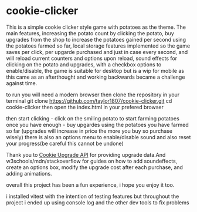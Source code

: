 # cookie-clicker

This is a simple cookie clicker style game with potatoes as the theme.
The main features,
increasing the potato count by clicking the potato,
buy upgrades from the shop to increase the potatoes gained per second using the potatoes farmed so far,
local storage features implemented so the game saves per click, per upgarde purchased and just in case every second, and will reload current counters and options upon reload,
sound effects for clicking on the potato and upgrades, with a checkbox options to enable/disable,
the game is suitable for desktop but is a wip for mobile as this came as an afterthought and working backwards became a challenge against time.

to run you will need a modern browser then clone the repository
in your terminal
git clone https://github.com/taylor1807/cookie-clicker.git
cd cookie-clicker
then open the index.html in your prefered browser

then start clicking - click on the smiling potato to start farming potatoes
once you have enough - buy upgardes using the potatoes you have farmed so far (upgrades will increase in price the more you buy so purchase wisely)
there is also an options menu to enable/disable sound and also reset your progress(be careful this cannot be undone)

Thank you to [Cookie Upgrade API](https://cookie-upgrade-api.vercel.app/) for providing upgrade data.And w3schools/mdn/stackoverflow for guides on how to add soundeffects, create an options box, modify the upgrade cost after each purchase, and adding animations.

overall this project has been a fun experience, i hope you enjoy it too.

i installed vitest with the intention of testing features but throughout the project i ended up using console log and the other dev tools to fix problems
